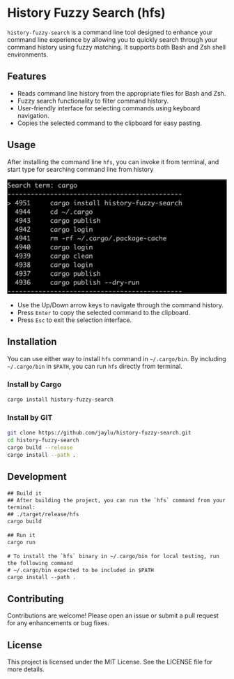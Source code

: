 # History Fuzzy Search (hfs)

`history-fuzzy-search` is a command line tool designed to enhance your command line experience by allowing you to quickly search through your command history using fuzzy matching. It supports both Bash and Zsh shell environments.

## Features

- Reads command line history from the appropriate files for Bash and Zsh.
- Fuzzy search functionality to filter command history.
- User-friendly interface for selecting commands using keyboard navigation.
- Copies the selected command to the clipboard for easy pasting.

## Usage

After installing the command line `hfs`, you can invoke it from terminal, and start type for searching command line from history

![Screenshot](./screenshot.png)

- Use the Up/Down arrow keys to navigate through the command history.
- Press `Enter` to copy the selected command to the clipboard.
- Press `Esc` to exit the selection interface.

## Installation

You can use either way to install `hfs` command in `~/.cargo/bin`. By including `~/.cargo/bin` in `$PATH`, you can run `hfs` directly from terminal.

### Install by Cargo

```bash
cargo install history-fuzzy-search
```

### Install by GIT

```bash
git clone https://github.com/jaylu/history-fuzzy-search.git
cd history-fuzzy-search
cargo build --release
cargo install --path .
```

## Development

```shell
## Build it
## After building the project, you can run the `hfs` command from your terminal:
## ./target/release/hfs
cargo build

## Run it 
cargo run

# To install the `hfs` binary in ~/.cargo/bin for local testing, run the following command
# ~/.cargo/bin expected to be included in $PATH
cargo install --path .
```

## Contributing

Contributions are welcome! Please open an issue or submit a pull request for any enhancements or bug fixes.

## License

This project is licensed under the MIT License. See the LICENSE file for more details.